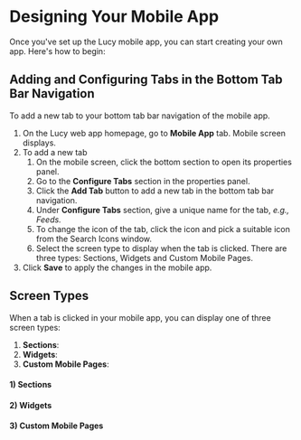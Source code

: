 # Designing Your Mobile App

Once you've set up the Lucy mobile app, you can start creating your own app. Here's how to begin:

## Adding and Configuring Tabs in  the Bottom Tab Bar Navigation

To add a new tab to your bottom tab bar navigation of the mobile app.

1. On the Lucy web app homepage, go to **Mobile App** tab. Mobile screen displays.
2. To add a new tab
   1. On the mobile screen, click the bottom section to open its properties panel.
   2. Go to the **Configure Tabs** section in the properties panel.
   3. Click the **Add Tab** button to add a new tab in the bottom tab bar navigation.
   4. Under **Configure Tabs** section, give a unique name for the tab, _e.g., Feeds._
   5. To change the icon of the tab, click the icon and pick a suitable icon from the Search Icons window.
   6. Select the screen type to display when the tab is clicked. There are three types: Sections, Widgets and Custom Mobile Pages.
3. Click **Save** to apply the changes in the mobile app.

## Screen Types

When a tab is clicked in your mobile app, you can display one of three screen types:

1. **Sections**:&#x20;
2. **Widgets**:
3. **Custom Mobile Pages**:&#x20;

#### 1) Sections



#### 2) Widgets



#### 3) Custom Mobile Pages

